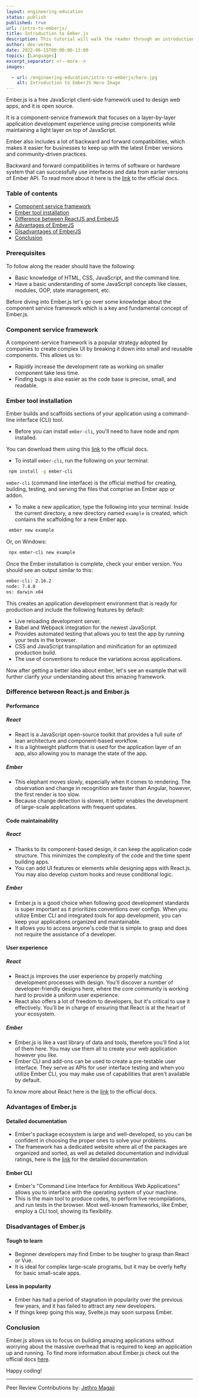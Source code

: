 ```yaml
---
layout: engineering-education
status: publish
published: true
url: /intro-to-emberjs/
title: Introduction to Ember.js
description: This tutorial will walk the reader through an introduction to EmberJS, a JavaScript web framework that follows the Model–View–View Model (MVVM) architecture.
author: dev-verma
date: 2022-06-15T00:00:00-13:00
topics: [Languages]
excerpt_separator: <!--more-->
images:

  - url: /engineering-education/intro-to-emberjs/hero.jpg
    alt: Introduction to EmberJS Hero Image
---
```

Ember.js is a free JavaScript client-side framework used to design web apps, and it is open source. 
<!--more-->
It is a component-service framework that focuses on a layer-by-layer application development experience using precise components while maintaining a light layer on top of JavaScript. 

Ember also includes a lot of backward and forward compatibilities, which makes it easier for businesses to keep up with the latest Ember versions and community-driven practices.

Backward and forward compatibilities in terms of software or hardware system that can successfully use interfaces and data from earlier versions of Ember API. To read more about it here is the [link](https://emberjs.com/releases/) to the official docs.

### Table of contents
- [Component service framework](component-service-framework)
- [Ember tool installation](ember-tool-installation)
- [Difference between ReactJS and EmberJS](difference-between-reactjs-and-emberjs)
- [Advantages of EmberJS](advantages-of-emberjs])
- [Disadvantages of EmberJS](disadvantages-of-emberjs)
- [Conclusion](conclusion)

### Prerequisites
To follow along the reader should have the following:
- Basic knowledge of HTML, CSS, JavaScript, and the command line.
- Have a basic understanding of some JavaScript concepts like classes, modules, OOP, state management, etc.

Before diving into Ember.js let's go over some knowledge about the component service framework which is a key and fundamental concept of Ember.js.

### Component service framework
A component-service framework is a popular strategy adopted by companies to create complex UI by breaking it down into small and reusable components. This allows us to: 
- Rapidly increase the development rate as working on smaller component take less time.
- Finding bugs is also easier as the code base is precise, small, and readable.

### Ember tool installation
Ember builds and scaffolds sections of your application using a command-line interface (CLI) tool.

- Before you can install `ember-cli`, you'll need to have node and npm installed. 

You can download them using this [link](https://nodejs.org/en/download/) to the official docs.

- To install `ember-cli`, run the following on your terminal:

```bash
 npm install -g ember-cli
```

`ember-cli` (command line interface) is the official method for creating, building, testing, and serving the files that comprise an Ember app or addon.

- To make a new application, type the following into your terminal. Inside the current directory, a new directory named `example` is created, which contains the scaffolding for a new Ember app.

```bash
 ember new example
```

Or, on Windows:

```bash
 npx ember-cli new example
```

Once the Ember installation is complete, check your ember version. You should see an output similar to this:

```bash ember -v
ember-cli: 2.16.2
node: 7.4.0
os: darwin x64
```

This creates an application development environment that is ready for production and include the following features by default:

- Live reloading development server.
- Babel and Webpack integration for the newest JavaScript.
- Provides automated testing that allows you to test the app by running your tests in the browser.
- CSS and JavaScript transpilation and minification for an optimized production build.
- The use of conventions to reduce the variations across applications.

Now after getting a better idea about ember, let's see an example that will further clarify your understanding about this amazing framework.

### Difference between React.js and Ember.js
#### Performance

##### React
- React is a JavaScript open-source toolkit that provides a full suite of lean architecture and component-based workflow.
- It is a lightweight platform that is used for the application layer of an app, also allowing you to manage the state of the app.

##### Ember
- This elephant moves slowly, especially when it comes to rendering. The observation and change in recognition are faster than Angular, however, the first render is too slow.
- Because change detection is slower, it better enables the development of large-scale applications with frequent updates.

#### Code maintainability
##### React
- Thanks to its component-based design, it can keep the application code structure. This minimizes the complexity of the code and the time spent building apps.
- You can add UI features or elements while designing apps with React.js. You may also develop custom hooks and reuse conditional logic.

##### Ember
- Ember.js is a good choice when following good development standards is super important as it prioritizes conventions over configs. When you utilize Ember CLI and integrated tools for app development, you can keep your applications organized and maintainable.
- It allows you to access anyone's code that is simple to grasp and does not require the assistance of a developer.

#### User experience
##### React
- React.js improves the user experience by properly matching development processes with design. You'll discover a number of developer-friendly designs here, where the core community is working hard to provide a uniform user experience.
- React also offers a lot of freedom to developers, but it's critical to use it effectively. You'll be in charge of ensuring that React is at the heart of your ecosystem.

##### Ember
- Ember.js is like a vast library of data and tools, therefore you'll find a lot of them here. You may use them all to create your web application however you like.
- Ember CLI and add-ons can be used to create a pre-testable user interface. They serve as APIs for user interface testing and when you utilize Ember CLI, you may make use of capabilities that aren't available by default.

To know more about React here is the [link](https://reactjs.org/) to the official docs.

### Advantages of Ember.js
#### Detailed documentation
- Ember's package ecosystem is large and well-developed, so you can be confident in choosing the proper ones to solve your problems.
- The framework has a dedicated website where all of the packages are organized and sorted, as well as detailed documentation and individual ratings, here is the [link](https://guides.emberjs.com/release/) for the detailed documentation.

####  Ember CLI
- Ember's "Command Line Interface for Ambitious Web Applications" allows you to interface with the operating system of your machine. 
- This is the main tool to produce codes, to perform live recompilations, and run tests in the browser. Most well-known frameworks, like Ember, employ a CLI tool, showing its flexibility.

### Disadvantages of Ember.js
#### Tough to learn
- Beginner developers may find Ember to be tougher to grasp than React or Vue.
- It is ideal for complex large-scale programs, but it may be overly hefty for basic small-scale apps.

#### Less in popularity
- Ember has had a period of stagnation in popularity over the previous few years, and it has failed to attract any new developers.
- If things keep going this way, Svelte.js may soon surpass Ember.

###  Conclusion        
Ember.js allows us to focus on building amazing applications without worrying about the massive overhead that is required to keep an application up and running. To find more information about Ember.js check out the official docs [here](https://guides.emberjs.com/release/tutorial/part-1/).

Happy coding!

---
Peer Review Contributions by: [Jethro Magaji](/engineering-education/authors/jethro-magaji/)
